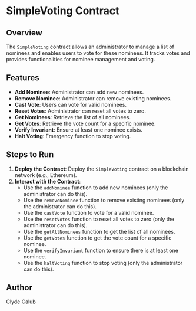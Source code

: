 # SimpleVoting Contract

## Overview
The `SimpleVoting` contract allows an administrator to manage a list of nominees and enables users to vote for these nominees. It tracks votes and provides functionalities for nominee management and voting.

## Features
- **Add Nominee**: Administrator can add new nominees.
- **Remove Nominee**: Administrator can remove existing nominees.
- **Cast Vote**: Users can vote for valid nominees.
- **Reset Votes**: Administrator can reset all votes to zero.
- **Get Nominees**: Retrieve the list of all nominees.
- **Get Votes**: Retrieve the vote count for a specific nominee.
- **Verify Invariant**: Ensure at least one nominee exists.
- **Halt Voting**: Emergency function to stop voting.

## Steps to Run
1. **Deploy the Contract**: Deploy the `SimpleVoting` contract on a blockchain network (e.g., Ethereum).
2. **Interact with the Contract**:
   - Use the `addNominee` function to add new nominees (only the administrator can do this).
   - Use the `removeNominee` function to remove existing nominees (only the administrator can do this).
   - Use the `castVote` function to vote for a valid nominee.
   - Use the `resetVotes` function to reset all votes to zero (only the administrator can do this).
   - Use the `getAllNominees` function to get the list of all nominees.
   - Use the `getVotes` function to get the vote count for a specific nominee.
   - Use the `verifyInvariant` function to ensure there is at least one nominee.
   - Use the `haltVoting` function to stop voting (only the administrator can do this).

## Author
Clyde Calub
